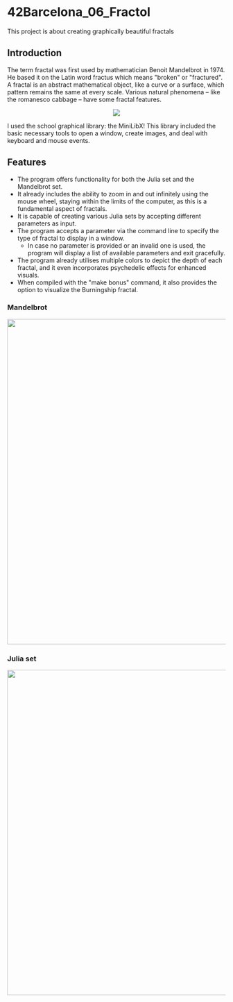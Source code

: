 # 42Barcelona_06_Fractol
This project is about creating graphically beautiful fractals

## Introduction

The term fractal was first used by mathematician Benoit Mandelbrot in 1974. He based
it on the Latin word fractus which means "broken" or "fractured".
A fractal is an abstract mathematical object, like a curve or a surface, which pattern
remains the same at every scale.
Various natural phenomena – like the romanesco cabbage – have some fractal features.
<p align="center">
  <img src="https://github.com/dKurbi/42Barcelona_06_Fractol/assets/110189061/9bb69188-205d-41f4-ad00-9e753b1df536" >
</p>
I used the school graphical library: the MiniLibX! This library included the basic necessary tools to open a window, create images, and deal with keyboard and mouse events.

## Features

- The program offers functionality for both the Julia set and the Mandelbrot set.
- It already includes the ability to zoom in and out infinitely using the mouse wheel, staying within the limits of the computer, as this is a fundamental aspect of fractals.
- It is capable of creating various Julia sets by accepting different parameters as input.
- The program accepts a parameter via the command line to specify the type of fractal to display in a window.
  - In case no parameter is provided or an invalid one is used, the program will display a list of available parameters and exit gracefully.
- The program already utilises multiple colors to depict the depth of each fractal, and it even incorporates psychedelic effects for enhanced visuals.
- When compiled with the "make bonus" command, it also provides the option to visualize the Burningship fractal.

### Mandelbrot
<p align="center">
  <img src="https://github.com/dKurbi/42Barcelona_06_Fractol/assets/110189061/6bddbb2a-2035-4d60-a72e-1a8e6dc58502"  width="750">
</p>

### Julia set
<p align="center">
 <img src="https://github.com/dKurbi/42Barcelona_06_Fractol/assets/110189061/e502427c-2331-4385-b00d-f7626387d021" width="750">
</p>

